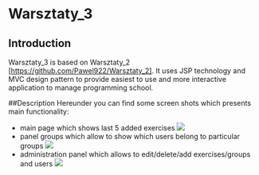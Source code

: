 # Warsztaty_3

## Introduction
Warsztaty_3 is based on Warsztaty_2 [https://github.com/Pawel922/Warsztaty_2].
It uses JSP technology and MVC design pattern to provide easiest to use and more interactive application to manage programming school.

##Description
Hereunder you can find some screen shots which presents main functionality:
* main page which shows last 5 added exercises
![](/home/pawel/Warsztaty_3/images/index.png)
* panel groups which allow to show which users belong to particular groups
![](/home/pawel/Warsztaty_3/images/panel_groups.png)
* administration panel which allows to edit/delete/add exercises/groups and users
![](/home/pawel/Warsztaty_3/images/admin_panel.png)